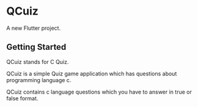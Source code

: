 # QCuiz

A new Flutter project.

## Getting Started

QCuiz stands for C Quiz.

QCuiz is a simple Quiz game application which has questions about programming language c.

QCuiz contains c language questions which you have to answer in true or false format.
